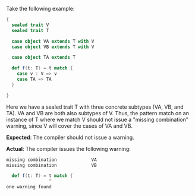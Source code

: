 Take the following example:

```scala
{
  sealed trait V
  sealed trait T

  case object VA extends T with V
  case object VB extends T with V

  case object TA extends T

  def f(t: T) = t match {
    case v : V => v
    case TA => TA
  }

}
```

Here we have a sealed trait T with three concrete subtypes (VA, VB, and TA). VA and VB are both also subtypes of V. Thus, the pattern match on an instance of T where we match V should not issue a "missing combination" warning, since V will cover the cases of VA and VB.

**Expected**:
The compiler should not issue a warning.

**Actual**:
The compiler issues the following warning:
```scala
missing combination             VA
missing combination             VB

  def f(t: T) = t match {
                ^
one warning found
```
